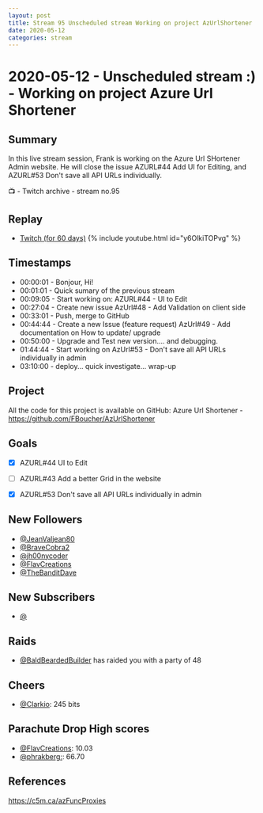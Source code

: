 ```yaml
---
layout: post
title: Stream 95 Unscheduled stream Working on project AzUrlShortener
date: 2020-05-12
categories: stream
---
```



# 2020-05-12 - Unscheduled stream :) - Working on project Azure Url Shortener 

## Summary

In this live stream session, Frank is working on the Azure Url SHortener Admin website. He will close the issue AZURL#44 Add UI for Editing, and AZURL#53 Don't save all API URLs individually.

📺 - Twitch archive - stream no.95

## Replay


- [Twitch (for 60 days)](https://www.twitch.tv/videos/618952844)
{% include youtube.html id="y6OlkiTOPvg" %}
<br/><!--more-->


## Timestamps


- 00:00:01 - Bonjour, Hi!
- 00:01:01 - Quick sumary of the previous stream
- 00:09:05 - Start working on: AZURL#44 - UI to Edit
- 00:27:04 - Create new issue AzUrl#48 - Add Validation on client side
- 00:33:01 - Push, merge to GitHub
- 00:44:44 - Create a new Issue (feature request) AzUrl#49 - Add documentation on How to update/ upgrade
- 00:50:00 - Upgrade and Test new version.... and debugging.
- 01:44:44 - Start working on AzUrl#53 - Don't save all API URLs individually in admin
- 03:10:00 - deploy... quick investigate... wrap-up


Project
-------

All the code for this project is available on GitHub: Azure Url Shortener - https://github.com/FBoucher/AzUrlShortener


Goals
-----

- [X] AZURL#44 UI to Edit
- [ ] AZURL#43 Add a better Grid in the website
- [X] AZURL#53 Don't save all API URLs individually in admin


New Followers
-------------

- [@JeanValjean80](https://www.twitch.tv/JeanValjean80)
- [@BraveCobra2](https://www.twitch.tv/BraveCobra2)
- [@jh00nycoder](https://www.twitch.tv/jh00nycoder)
- [@FlavCreations](https://www.twitch.tv/FlavCreations)
- [@TheBanditDave](https://www.twitch.tv/TheBanditDave)


New Subscribers
---------------

- [@](https://www.twitch.tv/)


Raids
------

- [@BaldBeardedBuilder](https://www.twitch.tv/BaldBeardedBuilder) has raided you with a party of 48


Cheers
------

- [@Clarkio](https://www.twitch.tv/Clarkio):  245 bits



Parachute Drop High scores
------

- [@FlavCreations](https://www.twitch.tv/FlavCreations):  10.03
- [@phrakberg:](https://www.twitch.tv/phrakberg:):  66.70



References
----------

https://c5m.ca/azFuncProxies
